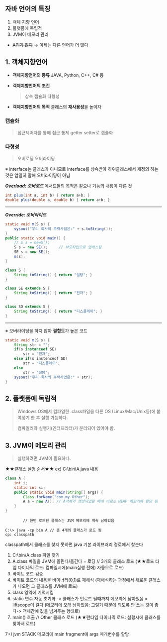 ## 자바 언어의 특징

1. 객체 지향 언어
2. 플랫폼에 독립적
3. JVM이 메모리 관리
* ~~API가 많다~~ → 이제는 다른 언어가 더 많다

## 1. 객체지향언어
* **객체지향언어의 종류**
JAVA, Python, C++, C# 등

* **객체지향언어의 조건**
	>상속
캡슐화
다형성	

* **객체지향언어의 목적**
클래스의 **재사용성**을 높이자

### 캡슐화

>접근제어자를 통해 접근 통제
getter setter로 캡슐화

### 다형성
>오버로딩 
오버라이딩

※ interface는 클래스가 아니므로 interface를 상속받아 하위클래스에서 재정의 하는 것은  엄밀히 말해 오버라이딩이 아님

***Overload: 오버로드***
메서드들의 목적은 같으나 기능의 내용이 다른 것
```JAVA
int plus(int a, int b) { return a+b; }
double plus(double a, double b) { return a+b; }
```
---

***Override: 오버라이드***
```JAVA
static void m(S s) {
	sysout("우리 회사의 주력사업은:" + s.toString());
}
public static void main() {
	// S s = newS();
	S s = new SE(); 	// 부모타입으로 업캐스팅
	SE s = new SE();
	m(s);		
}
```
```JAVA
class S {
	String toString() { return "설탕"; }
}

class SE extends S {
	String toString() { return "전자"; }
}

class SD extends S {
	String toString() { return "디스플레이"; }
}
```
---
※ 오버라이딩을 하지 않아 **결합도**가 높은 코드
```JAVA
static void m(S s) {
	String str = "";
	if(s instanceof SE)
		str = "전자";
	else if(s instenceof SD)
		str = "디스플레이";
	else 
		str = "설탕";
	sysout("우리 회사의 주력사업은:" + str);
}
```

## 2. 플랫폼에 독립적

>Windows OS에서 컴파일한 .class파일을 다른 OS (Linux/Mac/Unix등)에 붙여넣기 한 후 실행 가능하다.
>
>컴파일러와 실행기(인터프리터)가 분리되어 있어야 함.
>

## 3. JVM이 메모리 관리

>실행하려면 JVM이 필요하다.

★★클래스 실행 순서★★
ex) 
C:\bin\A.java 내용
```JAVA
class A {
	int i;
	static int si;
	public static void main(String[] args) {
		Class.forName("com.my.Other");
		A a = new A(); // A객체가 생성되었을 때에 비로소 HEAP 메모리에 할당 됨
	}
}
```
			// 한번 로드된 클래스는 JVM 메모리에 계속 남아있음
```
C:\> java -cp bin A	// 총 4개의 클래스가 로드 됨
cp: classpath
```
classpath에서 클래스를 찾지 못하면 java 기본 라이브러리 경로에서 찾는다

1) C:\bin\A.class 파일 찾기
2) A.class 파일을 JVM에 올린다/옮긴다 = 로딩	// 3개의 클래스 로드
(★★로드 타임 다이나믹 로드: 컴파일시에(main실행 전에) 자동으로 로드)
3) 바이트 코드 검증
4) 바이트 코드의 내용을 바이너리(0,1)로 재해석 
(재해석하는 과정에서 새로운 클래스가 나오면 그 클래스를 JVM에 로드)
5) class 영역에 기억시킴 
6) static 변수 자동 초기화 -> 클래스가 언로드 될때까지 메모리에 남아있음 = liftscope이 길다
(메모리에 오래 남아있음: 그렇기 때문에 되도록 안 쓰는 것이 좋다-> 객체간에 값을 넘겨주는 형태로)
7) main() 호출		// Other 클래스 로드
(★★런타임 다이나믹 로드: 실행시에 클래스를 찾아서 로드)


7+) jvm STACK 메모리에 main fragment에 args 매개변수를 할당


<!--stackedit_data:
eyJoaXN0b3J5IjpbLTE1Mjg2NDUyOTgsLTEwNjIwNzcxODNdfQ
==
-->